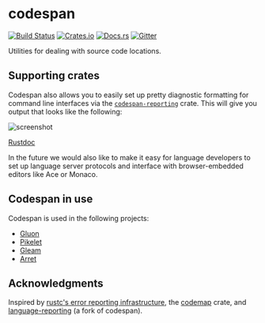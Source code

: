 # codespan

[![Build Status][travis-badge]][travis-url]
[![Crates.io][crate-badge]][crate-url]
[![Docs.rs][docs-badge]][docs-url]
[![Gitter][gitter-badge]][gitter-lobby]

[travis-badge]: https://travis-ci.org/brendanzab/codespan.svg?branch=master
[travis-url]: https://travis-ci.org/brendanzab/codespan
[crate-url]: https://crates.io/crates/codespan
[crate-badge]: https://img.shields.io/crates/v/codespan.svg
[docs-url]: https://docs.rs/codespan
[docs-badge]: https://docs.rs/codespan/badge.svg
[gitter-badge]: https://badges.gitter.im/codespan-rs/codespan.svg
[gitter-lobby]: https://gitter.im/codespan-rs/Lobby

Utilities for dealing with source code locations.

## Supporting crates

Codespan also allows you to easily set up pretty diagnostic formatting for
command line interfaces via the [`codespan-reporting`][codespan-reporting]
crate. This will give you output that looks like the following:

![screenshot](./codespan-reporting/assets/screenshot.png)

[Rustdoc][codespan-reporting-docs]

In the future we would also like to make it easy for language developers to set
up language server protocols and interface with browser-embedded editors like
Ace or Monaco.

[codespan-reporting]: https://crates.io/crates/codespan-reporting
[codespan-reporting-docs]: https://docs.rs/codespan-reporting

## Codespan in use

Codespan is used in the following projects:

- [Gluon](https://github.com/gluon-lang/gluon)
- [Pikelet](https://github.com/pikelet-lang/pikelet)
- [Gleam](https://github.com/lpil/gleam/)
- [Arret](https://arret-lang.org)

## Acknowledgments

Inspired by [rustc's error reporting infrastructure][libsyntax], the [codemap][codemap]
crate, and [language-reporting][language-reporting] (a fork of codespan).

[libsyntax]: https://github.com/rust-lang/rust/tree/master/src/libsyntax
[codemap]: https://crates.io/crates/codemap
[language-reporting]: https://crates.io/crates/language-reporting
